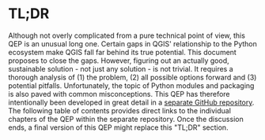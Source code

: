 # TL;DR

Although not overly complicated from a pure technical point of view, this QEP is an unusual long one. Certain gaps in QGIS' relationship to the Python ecosystem make QGIS fall far behind its true potential. This document proposes to close the gaps. However, figuring out an actually good, sustainable solution - not just any solution - is not trivial. It requires a thorough analysis of (1) the problem, (2) all possible options forward and (3) potential pitfalls. Unfortunately, the topic of Python modules and packaging is also paved with common misconceptions. This QEP has therefore intentionally been developed in great detail in a [separate GitHub repository](https://github.com/qgist/pluginmanager-qep). The following table of contents provides direct links to the individual chapters of the QEP within the separate repository. Once the discussion ends, a final version of this QEP might replace this "TL;DR" section.
